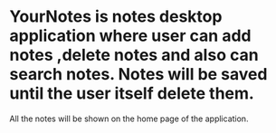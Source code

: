 # YourNotes is notes desktop application where user can add notes ,delete notes and also can search notes. Notes will be saved until the user itself delete them.
All the notes will be shown on the home page of the application.
